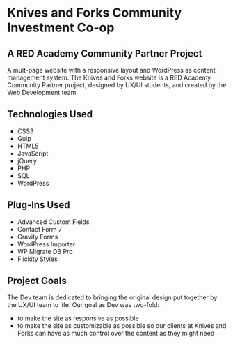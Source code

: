 # Knives and Forks Community Investment Co-op

## A RED Academy Community Partner Project

A mult-page website with a responsive layout and WordPress as content management system. The Knives and Forks website is a RED Academy Community Partner project, designed by UX/UI students, and created by the Web Development team.

## Technologies Used

- CSS3
- Gulp
- HTML5
- JavaScript
- jQuery
- PHP
- SQL
- WordPress

## Plug-Ins Used

- Advanced Custom Fields
- Contact Form 7
- Gravity Forms
- WordPress Importer
- WP Migrate DB Pro
- Flickity Styles

## Project Goals

The Dev team is dedicated to bringing the original design put together by the UX/UI team to life. Our goal as Dev was two-fold:

- to make the site as responsive as possible
- to make the site as customizable as possible so our clients at Knives and Forks can have as much control over the content as they might need
